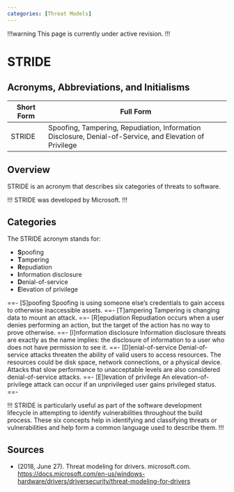 ```yaml
---
categories: [Threat Models]
---
```


!!!warning
This page is currently under active revision.
!!!

# STRIDE

## Acronyms, Abbreviations, and Initialisms

| Short Form | Full Form |
| - | - |
| STRIDE | Spoofing, Tampering, Repudiation, Information Disclosure, Denial-of-Service, and Elevation of Privilege |

## Overview

STRIDE is an acronym that describes six categories of threats to software.

!!!
STRIDE was developed by Microsoft.
!!!

## Categories

The STRIDE acronym stands for:

- **S**poofing
- **T**ampering
- **R**epudiation
- **I**nformation disclosure
- **D**enial-of-service
- **E**levation of privilege

==- [S]poofing
Spoofing is using someone else’s credentials to gain access to otherwise inaccessible assets.
==- [T]ampering
Tampering is changing data to mount an attack.
==- [R]epudiation
Repudiation occurs when a user denies performing an action, but the target of the action has no way to prove otherwise.
==- [I]nformation disclosure
Information disclosure threats are exactly as the name implies: the disclosure of information to a user who does not have permission to see it.
==- [D]enial-of-service
Denial-of-service attacks threaten the ability of valid users to access resources. The resources could be disk space, network connections, or a physical device. Attacks that slow performance to unacceptable levels are also considered denial-of-service attacks.
==- [E]levation of privilege
An elevation-of-privilege attack can occur if an unprivileged user gains privileged status.
==-

!!!
STRIDE is particularly useful as part of the software development lifecycle in attempting to identify vulnerabilities throughout the build process. These six concepts help in identifying and classifying threats or vulnerabilities and help form a common language used to describe them.
!!!

## Sources

- (2018, June 27). Threat modeling for drivers. microsoft.com. https://docs.microsoft.com/en-us/windows-hardware/drivers/driversecurity/threat-modeling-for-drivers